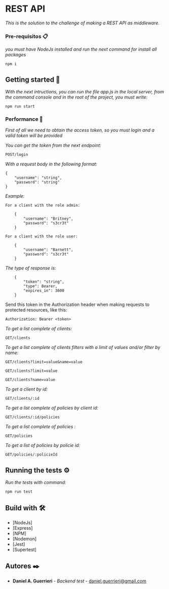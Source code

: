 
# REST API

_This is the solution to the challenge of making a REST API as middleware._


### Pre-requisitos 📋

_you must have NodeJs installed and run the next command for install all packages_

```
npm i
```


## Getting started 🚀

_With the next intructions, you can run the file app.js in the local server, from the command console and in the root of the project, you must write:_

```
npm run start
```



### Performance 🔧

_First of all we need to obtain the access token, so you must login and a valid token will be provided_

_You can get the token from the next endpoint:_

```
POST/login
```

_With a request body in the following format:_

```
{
    "username": "string",
    "password": "string"
}
```
_Example:_

    For a client with the role admin: 
    
```
    {
        "username": "Britney",
        "password": "s3cr3t"
    }
```

    For a client with the role user: 
    
```
    {
        "username": "Barnett",
        "password": "s3cr3t"
    }
```

_The type of response is:_
```
    {
        "token": "string",
        "type": Bearer,
        "expires_in": 3600
    }
```
Send this token in the Authorization header when making requests to protected resources, like this: 

```
Authorization: Bearer <token>
```

_To get a list complete of clients:_

```
GET/clients
```

_To get a list complete of clients filters with a limit of values and/or filter by name:_

```
GET/clients?limit=value&name=value
```

```
GET/clients?limit=value
```

```
GET/clients?name=value
```

_To get a client by id:_

```
GET/clients/:id
```

_To get a list complete of policies by client id:_

```
GET/clients/:id/policies
```

_To get a list complete of policies :_
```
GET/policies
```

_To get a list of policies by policie id:_

```
GET/policies/:policieId
```



## Running the tests ⚙️

_Run the tests with command:_

```
npm run test
```



## Build with 🛠️

* [NodeJs]
* [Express]
* [NPM]
* [Nodemon]
* [Jest]
* [Supertest]


## Autores ✒️

* **Daniel A. Guerrieri** - *Backend test* - [daniel.guerrieri@gmail.com](https://github.com/DanielAlejandroGuerrieri)

